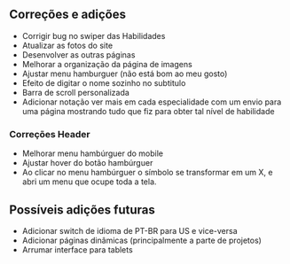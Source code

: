 ## Correções e adições
- Corrigir bug no swiper das Habilidades
- Atualizar as fotos do site
- Desenvolver as outras páginas
- Melhorar a organização da página de imagens
- Ajustar menu hamburguer (não está bom ao meu gosto)
- Efeito de digitar o nome sozinho no subtitulo
- Barra de scroll personalizada
- Adicionar notação ver mais em cada especialidade com um envio para uma página mostrando tudo que fiz para obter tal nível de habilidade

### Correções Header
- Melhorar menu hambúrguer do mobile
- Ajustar hover do botão hambúrguer
- Ao clicar no menu hambúrguer o símbolo se transformar em um X, e abri um menu que ocupe toda a tela.

## Possíveis adições futuras
- Adicionar switch de idioma de PT-BR para US e vice-versa
- Adicionar páginas dinâmicas (principalmente a parte de projetos)
- Arrumar interface para tablets